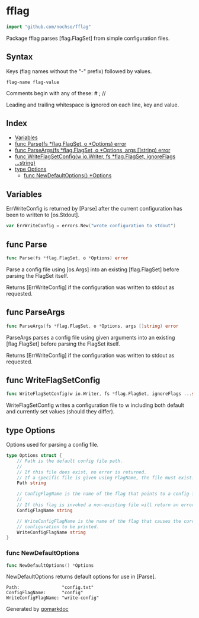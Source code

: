 <!-- Code generated by gomarkdoc. DO NOT EDIT -->

# fflag

```go
import "github.com/nochso/fflag"
```

Package fflag parses \[flag.FlagSet\] from simple configuration files.

## Syntax

Keys \(flag names without the "\-" prefix\) followed by values.

```
flag-name flag-value
```

Comments begin with any of these: \# ; //

Leading and trailing whitespace is ignored on each line, key and value.

## Index

- [Variables](<#variables>)
- [func Parse(fs *flag.FlagSet, o *Options) error](<#func-parse>)
- [func ParseArgs(fs *flag.FlagSet, o *Options, args []string) error](<#func-parseargs>)
- [func WriteFlagSetConfig(w io.Writer, fs *flag.FlagSet, ignoreFlags ...string)](<#func-writeflagsetconfig>)
- [type Options](<#type-options>)
  - [func NewDefaultOptions() *Options](<#func-newdefaultoptions>)


## Variables

ErrWriteConfig is returned by \[Parse\] after the current configuration has been to written to \[os.Stdout\].

```go
var ErrWriteConfig = errors.New("wrote configuration to stdout")
```

## func Parse

```go
func Parse(fs *flag.FlagSet, o *Options) error
```

Parse a config file using \[os.Args\] into an existing \[flag.FlagSet\] before parsing the FlagSet itself.

Returns \[ErrWriteConfig\] if the configuration was written to stdout as requested.

## func ParseArgs

```go
func ParseArgs(fs *flag.FlagSet, o *Options, args []string) error
```

ParseArgs parses a config file using given arguments into an existing \[flag.FlagSet\] before parsing the FlagSet itself.

Returns \[ErrWriteConfig\] if the configuration was written to stdout as requested.

## func WriteFlagSetConfig

```go
func WriteFlagSetConfig(w io.Writer, fs *flag.FlagSet, ignoreFlags ...string)
```

WriteFlagSetConfig writes a configuration file to w including both default and currently set values \(should they differ\).

## type Options

Options used for parsing a config file.

```go
type Options struct {
    // Path is the default config file path.
    //
    // If this file does exist, no error is returned.
    // If a specific file is given using FlagName, the file must exist.
    Path string

    // ConfigFlagName is the name of the flag that points to a config file.
    //
    // If this flag is invoked a non-existing file will return an error.
    ConfigFlagName string

    // WriteConfigFlagName is the name of the flag that causes the current
    // configuration to be printed.
    WriteConfigFlagName string
}
```

### func NewDefaultOptions

```go
func NewDefaultOptions() *Options
```

NewDefaultOptions returns default options for use in \[Parse\].

```
Path:                "config.txt"
ConfigFlagName:      "config"
WriteConfigFlagName: "write-config"
```



Generated by [gomarkdoc](<https://github.com/princjef/gomarkdoc>)
